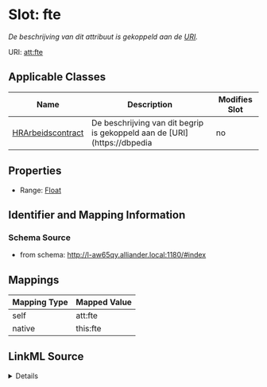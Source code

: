 

# Slot: fte


_De beschrijving van dit attribuut is gekoppeld aan de [URI](https://dbpedia.org/page/Uniform_Resource_Identifier)._



URI: [att:fte](https://data.alliander.com/att/fte)



<!-- no inheritance hierarchy -->





## Applicable Classes

| Name | Description | Modifies Slot |
| --- | --- | --- |
| [HRArbeidscontract](HRArbeidscontract.md) | De beschrijving van dit begrip is gekoppeld aan de [URI](https://dbpedia |  no  |







## Properties

* Range: [Float](Float.md)





## Identifier and Mapping Information







### Schema Source


* from schema: http://l-aw65qy.alliander.local:1180/#index




## Mappings

| Mapping Type | Mapped Value |
| ---  | ---  |
| self | att:fte |
| native | this:fte |




## LinkML Source

<details>
```yaml
name: fte
description: De beschrijving van dit attribuut is gekoppeld aan de [URI](https://dbpedia.org/page/Uniform_Resource_Identifier).
from_schema: http://l-aw65qy.alliander.local:1180/#index
rank: 1000
slot_uri: att:fte
identifier: false
alias: fte
domain_of:
- HR__Arbeidscontract
range: float

```
</details>
